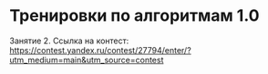 # Тренировки по алгоритмам 1.0
Занятие 2. Ссылка на контест: https://contest.yandex.ru/contest/27794/enter/?utm_medium=main&utm_source=contest
